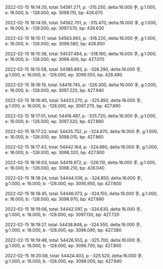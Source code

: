 2022-02-15 18:14:35, total: 54581.271, p: -315.250, delta:16.000 手, g:1.000, e: 16.000, b: -128.000, ep: 3098.110, bp: 426.670

2022-02-15 18:14:55, total: 54582.701, p: -315.470, delta:16.000 手, g:1.000, e: 16.000, b: -128.000, ep: 3097.570, bp: 426.630

2022-02-15 18:15:17, total: 54563.993, p: -316.220, delta:16.000 手, g:1.000, e: 16.000, b: -128.000, ep: 3098.580, bp: 426.850

2022-02-15 18:15:38, total: 54537.484, p: -318.160, delta:16.000 手, g:1.000, e: 16.000, b: -128.000, ep: 3098.400, bp: 427.070

2022-02-15 18:15:58, total: 54385.893, p: -328.290, delta:16.000 手, g:1.000, e: 16.000, b: -128.000, ep: 3099.550, bp: 428.480

2022-02-15 18:16:19, total: 54419.745, p: -326.300, delta:16.000 手, g:1.000, e: 16.000, b: -128.000, ep: 3097.220, bp: 427.940

2022-02-15 18:16:40, total: 54433.270, p: -325.850, delta:16.000 手, g:1.000, e: 16.000, b: -128.000, ep: 3097.270, bp: 427.890

2022-02-15 18:17:01, total: 54416.487, p: -325.720, delta:16.000 手, g:1.000, e: 16.000, b: -128.000, ep: 3097.320, bp: 427.880

2022-02-15 18:17:22, total: 54435.752, p: -324.870, delta:16.000 手, g:1.000, e: 16.000, b: -128.000, ep: 3098.010, bp: 427.860

2022-02-15 18:17:43, total: 54442.164, p: -324.880, delta:16.000 手, g:1.000, e: 16.000, b: -128.000, ep: 3098.320, bp: 427.900

2022-02-15 18:18:03, total: 54419.972, p: -326.110, delta:16.000 手, g:1.000, e: 16.000, b: -128.000, ep: 3098.210, bp: 428.040

2022-02-15 18:18:24, total: 54444.036, p: -324.850, delta:16.000 手, g:1.000, e: 16.000, b: -128.000, ep: 3095.950, bp: 427.600

2022-02-15 18:18:45, total: 54446.073, p: -324.150, delta:16.000 手, g:1.000, e: 16.000, b: -128.000, ep: 3098.970, bp: 427.890

2022-02-15 18:19:06, total: 54442.097, p: -324.630, delta:16.000 手, g:1.000, e: 16.000, b: -128.000, ep: 3097.130, bp: 427.720

2022-02-15 18:19:27, total: 54438.848, p: -324.550, delta:16.000 手, g:1.000, e: 16.000, b: -128.000, ep: 3096.090, bp: 427.580

2022-02-15 18:19:48, total: 54426.553, p: -325.700, delta:16.000 手, g:1.000, e: 16.000, b: -128.000, ep: 3096.700, bp: 427.800

2022-02-15 18:20:08, total: 54424.403, p: -325.520, delta:16.000 手, g:1.000, e: 16.000, b: -128.000, ep: 3098.000, bp: 427.940